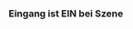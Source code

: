 ﻿### Eingang ist EIN bei Szene

<!-- DOCCONTENT
Hier wird eine Szene angegeben, die ausgewertet werden soll.
-->

